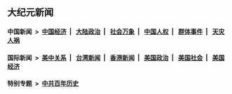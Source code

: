 ## 大纪元新闻

#### 中国新闻 &nbsp;>&nbsp; [中国经济](indexes/ncid283/README.md?05072045) &nbsp;| &nbsp; [大陆政治](indexes/ncid277/README.md?05072045) &nbsp;| &nbsp; [社会万象](indexes/ncid282/README.md?05072045) &nbsp;| &nbsp; [中国人权](indexes/ncid278/README.md?05072045) &nbsp;| &nbsp; [群体事件](indexes/ncid279/README.md?05072045) &nbsp;| &nbsp; [天灾人祸](indexes/ncid280/README.md?05072045)

#### 国际新闻 &nbsp;>&nbsp; [美中关系](indexes/nf1412576/README.md?05072045) &nbsp;| &nbsp; [台湾新闻](indexes/ncid1349361/README.md?05072045) &nbsp;| &nbsp; [香港新闻](indexes/ncid1349362/README.md?05072045) &nbsp;| &nbsp; [美国政治](indexes/ncid1078159/README.md?05072045) &nbsp;| &nbsp; [美国社会](indexes/ncid1078160/README.md?05072045) &nbsp;| &nbsp; [美国经济](indexes/ncid1078158/README.md?05072045)

#### 特别专题 &nbsp;>&nbsp; [中共百年历史](https://github.com/epoch-news/epoch-special/blob/master/README.md?05072045)  
